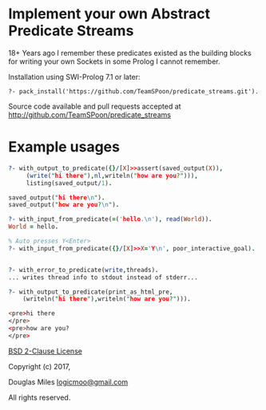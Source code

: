 # Implement your own Abstract Predicate Streams

18+ Years ago I remember these predicates existed as the building 
blocks for writing your own Sockets in some Prolog I cannot remember.


Installation using SWI-Prolog 7.1 or later:

   `?- pack_install('https://github.com/TeamSPoon/predicate_streams.git').`


Source code available and pull requests accepted at http://github.com/TeamSPoon/predicate_streams

# Example usages

```prolog
?- with_output_to_predicate({}/[X]>>assert(saved_output(X)),
     (write("hi there"),nl,writeln("how are you?"))),
     listing(saved_output/1).

saved_output("hi there\n").
saved_output("how are you?\n").
```

```prolog
?- with_input_from_predicate(=('hello.\n'), read(World)).
World = hello.
```

```prolog
% Auto presses Y<Enter>
?- with_input_from_predicate({}/[X]>>X='Y\n', poor_interactive_goal).

```

```prolog

?- with_error_to_predicate(write,threads).
... writes thread info to stdout instead of stderr...

```

```prolog
?- with_output_to_predicate(print_as_html_pre,
    (writeln("hi there"),writeln("how are you?"))).

<pre>hi there
</pre>
<pre>how are you?
</pre>
```

[BSD 2-Clause License](LICENSE.md)

Copyright (c) 2017,

Douglas Miles <logicmoo@gmail.com>

All rights reserved.

